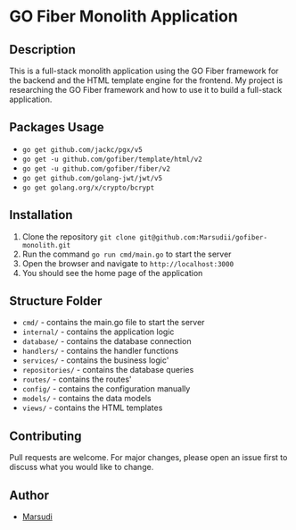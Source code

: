 # GO Fiber Monolith Application

## Description
This is a full-stack monolith application using the GO Fiber framework for the backend and the HTML template engine for the frontend.
My project is researching the GO Fiber framework and how to use it to build a full-stack application.


## Packages Usage
- `go get github.com/jackc/pgx/v5`
- `go get -u github.com/gofiber/template/html/v2`
- `go get -u github.com/gofiber/fiber/v2`
- `go get github.com/golang-jwt/jwt/v5`
- `go get golang.org/x/crypto/bcrypt`

## Installation
1. Clone the repository `git clone git@github.com:Marsudii/gofiber-monolith.git`
2. Run the command `go run cmd/main.go` to start the server
3. Open the browser and navigate to `http://localhost:3000`
4. You should see the home page of the application

## Structure Folder
- `cmd/` - contains the main.go file to start the server
- `internal/` - contains the application logic 
- `database/` - contains the database connection
- `handlers/` - contains the handler functions
- `services/` - contains the business logic'
- `repositories/` - contains the database queries
- `routes/` - contains the routes'
- `config/` - contains the configuration manually
- `models/` - contains the data models
- `views/` - contains the HTML templates


## Contributing
Pull requests are welcome. For major changes, please open an issue first to discuss what you would like to change.


## Author
- [Marsudi](https://github.com/Marsudii)